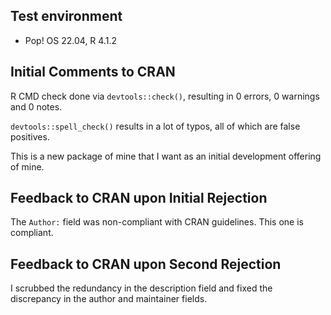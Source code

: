 ## Test environment

- Pop! OS 22.04, R 4.1.2

## Initial Comments to CRAN

R CMD check done via `devtools::check()`, resulting in 0 errors, 0 warnings and 0 notes.

`devtools::spell_check()` results in a lot of typos, all of which are false positives.

This is a new package of mine that I want as an initial development offering of mine.

## Feedback to CRAN upon Initial Rejection

The `Author:` field was non-compliant with CRAN guidelines. This one is compliant.

## Feedback to CRAN upon Second Rejection

I scrubbed the redundancy in the description field and fixed the discrepancy in the author and maintainer fields.
